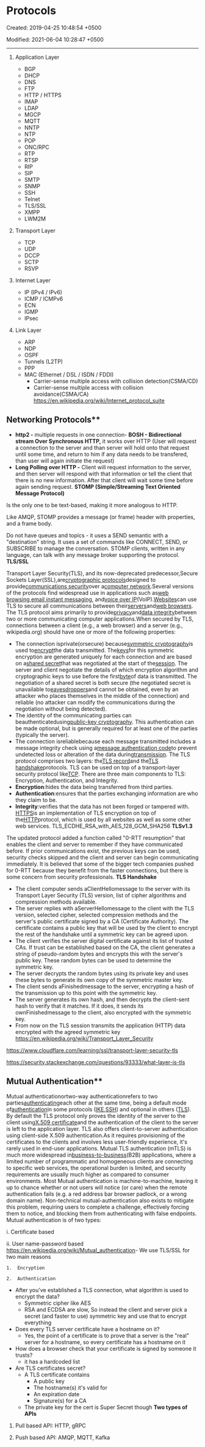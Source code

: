 # Protocols

Created: 2019-04-25 10:48:54 +0500

Modified: 2021-06-04 10:28:47 +0500

---

1.  Application Layer
    -   BGP
    -   DHCP
    -   DNS
    -   FTP
    -   HTTP / HTTPS
    -   IMAP
    -   LDAP
    -   MGCP
    -   MQTT
    -   NNTP
    -   NTP
    -   POP
    -   ONC/RPC
    -   RTP
    -   RTSP
    -   RIP
    -   SIP
    -   SMTP
    -   SNMP
    -   SSH
    -   Telnet
    -   TLS/SSL
    -   XMPP
    -   LWM2M

2.  Transport Layer
    -   TCP
    -   UDP
    -   DCCP
    -   SCTP
    -   RSVP

3.  Internet Layer
    -   IP (IPv4 / IPv6)
    -   ICMP / ICMPv6
    -   ECN
    -   IGMP
    -   IPsec

4.  Link Layer
    -   ARP
    -   NDP
    -   OSPF
    -   Tunnels (L2TP)
    -   PPP
    -   MAC (Ethernet / DSL / ISDN / FDDI)
        -   Carrier-sense multiple access with collision detection(CSMA/CD)
        -   Carrier-sense multiple access with collision avoidance(CSMA/CA)
<https://en.wikipedia.org/wiki/Internet_protocol_suite>

## Networking Protocols**
-   **http2 -** multiple requests in one connection-   **BOSH - Bidirectional stream Over Synchronous HTTP,** it works over HTTP (User will request a connection to the server and than server will hold onto that request until some time, and return to him if any data needs to be transfered, than user will again initiate the request)
-   **Long Polling over HTTP -** Client will request information to the server, and then server will respond with that information or tell the client that there is no new information. After that client will wait some time before again sending request.
**STOMP (Simple/Streaming Text Oriented Message Protocol)**

Is the only one to be text-based, making it more analogous to HTTP.

Like AMQP, STOMP provides a message (or frame) header with properties, and a frame body.

Do not have queues and topics - it uses a SEND semantic with a "destination" string.
It uses a set of commands like CONNECT, SEND, or SUBSCRIBE to manage the conversation. STOMP clients, written in any language, can talk with any message broker supporting the protocol.
**TLS/SSL**

Transport Layer Security(TLS), and its now-deprecated predecessor,Secure Sockets Layer(SSL),are[cryptographic protocols](https://en.wikipedia.org/wiki/Cryptographic_protocol)designed to provide[communications security](https://en.wikipedia.org/wiki/Communications_security)over a[computer network](https://en.wikipedia.org/wiki/Computer_network).Several versions of the protocols find widespread use in applications such as[web browsing](https://en.wikipedia.org/wiki/Web_navigation),[email](https://en.wikipedia.org/wiki/Email),[instant messaging](https://en.wikipedia.org/wiki/Instant_messaging), and[voice over IP](https://en.wikipedia.org/wiki/Voice_over_IP)(VoIP).[Websites](https://en.wikipedia.org/wiki/Website)can use TLS to secure all communications between their[servers](https://en.wikipedia.org/wiki/Server_(computing))and[web browsers](https://en.wikipedia.org/wiki/Web_browser).
The TLS protocol aims primarily to provide[privacy](https://en.wikipedia.org/wiki/Privacy)and[data integrity](https://en.wikipedia.org/wiki/Data_integrity)between two or more communicating computer applications.When secured by TLS, connections between a client (e.g., a web browser) and a server (e.g., wikipedia.org) should have one or more of the following properties:
-   The connection isprivate(orsecure) because[symmetric cryptography](https://en.wikipedia.org/wiki/Symmetric-key_algorithm)is used to[encrypt](https://en.wikipedia.org/wiki/Encryption)the data transmitted. The[keys](https://en.wikipedia.org/wiki/Key_(cryptography))for this symmetric encryption are generated uniquely for each connection and are based on a[shared secret](https://en.wikipedia.org/wiki/Shared_secret)that was negotiated at the start of the[session](https://en.wikipedia.org/wiki/Session_(computer_science)). The server and client negotiate the details of which encryption algorithm and cryptographic keys to use before the first[byte](https://en.wikipedia.org/wiki/Byte)of data is transmitted. The negotiation of a shared secret is both secure (the negotiated secret is unavailable to[eavesdroppers](https://en.wikipedia.org/wiki/Eavesdropping)and cannot be obtained, even by an attacker who places themselves in the middle of the connection) and reliable (no attacker can modify the communications during the negotiation without being detected).
-   The identity of the communicating parties can beauthenticatedusing[public-key cryptography](https://en.wikipedia.org/wiki/Public-key_cryptography). This authentication can be made optional, but is generally required for at least one of the parties (typically the server).
-   The connection isreliablebecause each message transmitted includes a message integrity check using a[message authentication code](https://en.wikipedia.org/wiki/Message_authentication_code)to prevent undetected loss or alteration of the data during[transmission](https://en.wikipedia.org/wiki/Data_transmission).
The TLS protocol comprises two layers: the[TLS record](https://en.wikipedia.org/wiki/Transport_Layer_Security#TLS_record)and the[TLS handshake](https://en.wikipedia.org/wiki/Transport_Layer_Security#TLS_handshake)protocols.
TLS can be used on top of a transport-layer security protocol like[TCP](https://www.cloudflare.com/learning/ddos/glossary/tcp-ip/). There are three main components to TLS: Encryption, Authentication, and Integrity.
-   **Encryption**:hides the data being transferred from third parties.
-   **Authentication**:ensures that the parties exchanging information are who they claim to be.
-   **Integrity**:verifies that the data has not been forged or tampered with.
[HTTPS](https://www.cloudflare.com/learning/ssl/what-is-https/)is an implementation of TLS encryption on top of the[HTTP](https://www.cloudflare.com/learning/ddos/glossary/hypertext-transfer-protocol-http/)protocol, which is used by all websites as well as some other web services.
TLS_ECDHE_RSA_with_AES_128_GCM_SHA256
**TLSv1.3**

The updated protocol added a function called "0-RTT resumption" that enables the client and server to remember if they have communicated before. If prior communications exist, the previous keys can be used, security checks skipped and the client and server can begin communicating immediately. It is believed that some of the bigger tech companies pushed for 0-RTT because they benefit from the faster connections, but there is some concern from security professionals.
**TLS Handshake**
-   The client computer sends aClientHellomessage to the server with its Transport Layer Security (TLS) version, list of cipher algorithms and compression methods available.
-   The server replies with aServerHellomessage to the client with the TLS version, selected cipher, selected compression methods and the server's public certificate signed by a CA (Certificate Authority). The certificate contains a public key that will be used by the client to encrypt the rest of the handshake until a symmetric key can be agreed upon.
-   The client verifies the server digital certificate against its list of trusted CAs. If trust can be established based on the CA, the client generates a string of pseudo-random bytes and encrypts this with the server's public key. These random bytes can be used to determine the symmetric key.
-   The server decrypts the random bytes using its private key and uses these bytes to generate its own copy of the symmetric master key.
-   The client sends aFinishedmessage to the server, encrypting a hash of the transmission up to this point with the symmetric key.
-   The server generates its own hash, and then decrypts the client-sent hash to verify that it matches. If it does, it sends its ownFinishedmessage to the client, also encrypted with the symmetric key.
-   From now on the TLS session transmits the application (HTTP) data encrypted with the agreed symmetric key
<https://en.wikipedia.org/wiki/Transport_Layer_Security>

<https://www.cloudflare.com/learning/ssl/transport-layer-security-tls>

<https://security.stackexchange.com/questions/93333/what-layer-is-tls>

## Mutual Authentication**

Mutual authenticationortwo-way authenticationrefers to two parties[authenticating](https://en.wikipedia.org/wiki/Authenticating)each other at the same time, being a default mode of[authentication](https://en.wikipedia.org/wiki/Authentication_protocol)in some protocols ([IKE](https://en.wikipedia.org/wiki/Internet_Key_Exchange),[SSH](https://en.wikipedia.org/wiki/Secure_Shell)) and optional in others ([TLS](https://en.wikipedia.org/wiki/Transport_Layer_Security)).
By default the TLS protocol only proves the identity of the server to the client using[X.509 certificate](https://en.wikipedia.org/wiki/X.509_certificate)and the authentication of the client to the server is left to the application layer. TLS also offers client-to-server authentication using client-side X.509 authentication.As it requires provisioning of the certificates to the clients and involves less user-friendly experience, it's rarely used in end-user applications.
Mutual TLS authentication (mTLS) is much more widespread in[business-to-business](https://en.wikipedia.org/wiki/Business-to-business)(B2B) applications, where a limited number of programmatic and homogeneous clients are connecting to specific web services, the operational burden is limited, and security requirements are usually much higher as compared to consumer environments.
Most Mutual authentication is machine-to-machine, leaving it up to chance whether or not users will notice (or care) when the remote authentication fails (e.g. a red address bar browser padlock, or a wrong domain name). Non-technical mutual-authentication also exists to mitigate this problem, requiring users to complete a challenge, effectively forcing them to notice, and blocking them from authenticating with false endpoints.
Mutual authentication is of two types:

i.  Certificate based

ii. User name-password based
<https://en.wikipedia.org/wiki/Mutual_authentication>-   We use TLS/SSL for two main reasons

    1.  Encryption

    2.  Authentication
-   After you've established a TLS connection, what algorithm is used to encrypt the data?
    -   Symmetric cipher like AES
    -   RSA and ECDSA are slow, So instead the client and server pick a secret (and faster to use) symmetric key and use that to encrypt everything
-   Does every TLS server certificate have a hostname on it?
    -   Yes, the point of a certificate is to prove that a server is the "real" server for a hostname, so every certificate has a hostname on it
-   How does a browser check that your certificate is signed by someone it trusts?
    -   it has a hardcoded list
-   Are TLS certificates secret?
    -   A TLS certificate contains
        -   A public key
        -   The hostname(s) it's valid for
        -   An expiration date
        -   Signature(s) for a CA
    -   The private key for the cert is Super Secret though
**Two types of APIs**

1.  Pull based API: HTTP, gRPC

2.  Push based API: AMQP, MQTT, Kafka
